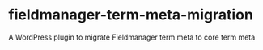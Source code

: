 # fieldmanager-term-meta-migration
A WordPress plugin to migrate Fieldmanager term meta to core term meta
